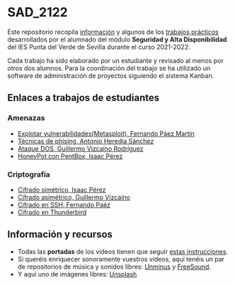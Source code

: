 # SAD_2122
Este repositorio recopila [información](#info) y algunos de los [trabajos prácticos](#trabajos) desarrollados por el alumnado del módulo **Seguridad y Alta Disponibilidad** del IES Punta del Verde de Sevilla durante el curso 2021-2022.

Cada trabajo ha sido elaborado por un estudiante y revisado al menos por otros dos alumnos. Para la coordinación del trabajo se ha utilizado un software de administración de proyectos siguiendo el sistema Kanban.

## <a name="trabajos"></a>Enlaces a trabajos de estudiantes
### Amenazas
- [Explotar vulnerabilidades(Metasploit), Fernando Páez Martín](https://github.com/fernandopaezmartin/SAD_2021--Metasploit)
- [Técnicas de phising, Antonio Heredia Sánchez](https://github.com/antonioherediia/sad_phising)
- [Ataque DOS, Guillermo Vizcaíno Rodríguez](https://github.com/guillevr/Ataque-DDOS)
- [HoneyPot con PentBox, Isaac Pérez](https://github.com/isaacperezb/HoneyPot)
### Criptografía
- [Cifrado simétrico, Isaac Pérez](https://github.com/isaacperezb/Cifrado-Sim-trico)
- [Cifrado asimétrico, Guillermo Vizcaíno](https://github.com/guillevr/Criptografia-cifrado-asimetrico-GPG-y-OpenSSL)
- [Cifrado en SSH, Fernando Paéz](https://github.com/fernandopaezmartin/Criptografia_SSH)
- [Cifrado en Thunderbird](https://github.com/antonioherediia/CifradoConThunderbird)

## <a name="info"></a>Información y recursos

- Todas las **portadas** de los vídeos tienen que seguir [estas instrucciones](https://github.com/jemole/SAD_2122/blob/main/IdentidadGrafica/Portada.md).
- Si queréis enriquecer sonoramente vuestros vídeos, aquí tenéis un par de repositorios de música y sonidos libres: [Unminus](https://www.unminus.com/) y [FreeSound](https://freesound.org/).
- Y aquí uno de imágenes libres: [Unsplash](https://unsplash.com/)
